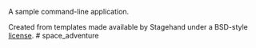 A sample command-line application.

Created from templates made available by Stagehand under a BSD-style
[license](https://github.com/dart-lang/stagehand/blob/master/LICENSE).
#   s p a c e _ a d v e n t u r e  
 